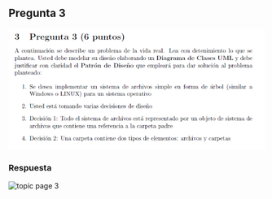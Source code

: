 ## Pregunta 3

![topic page 3](../../../../public/Parciales/Parcial-1/18-10-2022/pregunta-3.png)

### Respuesta

![topic page 3](../../../../public/Parciales/Parcial-1/18-10-2022/respuesta-pregunta%203%2018-10-2022.svg)
